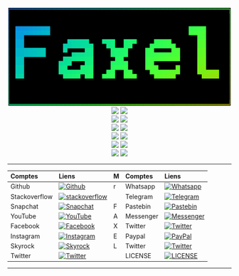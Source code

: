 <p align="center"> 
  <img src="https://raw.githubusercontent.com/Phantom-19/Border/master/capture/fax2.png" width="500"/>
  <img src="https://github-readme-stats.vercel.app/api?username=threat0&show_icons=true&theme=dark"/>
  <img src="https://github-readme-stats.anuraghazra1.vercel.app/api/top-langs/?username=threat0&layout=compact&theme=radical"/></br>
  <img src="https://github-readme-stats.anuraghazra1.vercel.app/api/pin/?username=threat0&repo=fb_down&theme=radical"/>
  <img src="https://github-readme-stats.anuraghazra1.vercel.app/api/pin/?username=threat0&repo=yt_down&theme=radical"/></br>
  <img src="https://github-readme-stats.anuraghazra1.vercel.app/api/pin/?username=threat0&repo=decBash&theme=radical"/>
  <img src="https://github-readme-stats.anuraghazra1.vercel.app/api/pin/?username=threat0&repo=Bash&theme=radical"/></br>
  <img src="https://github-readme-stats.anuraghazra1.vercel.app/api/pin/?username=threat0&repo=convert&theme=radical"/>
  <img src="https://github-readme-stats.anuraghazra1.vercel.app/api/pin/?username=threat0&repo=okru_down&theme=radical"/></br>
  <img src="https://github-readme-stats.anuraghazra1.vercel.app/api/pin/?username=threat0&repo=charlatan&theme=radical"/>
  <img src="https://github-readme-stats.anuraghazra1.vercel.app/api/pin/?username=threat0&repo=Borders&theme=radical"/></br>
  <img src="https://github-readme-stats.anuraghazra1.vercel.app/api/pin/?username=threat0&repo=Newsletter&theme=radical"/>
  <img src="https://github-readme-stats.anuraghazra1.vercel.app/api/pin/?username=threat0&repo=Newsletter1&theme=radical"/></br>
</p>
     
------------------------------------------------------------------------------------------------------------------------------------------------------------------------------------------------------------------------------------------------------------------------------------------------------------------------------------------------
| Comptes       |                                                                      Liens                                                                       | M |   Comptes       |                                               Liens                                                                                                 |
|:--------------|:-------------------------------------------------------------------------------------------------------------------------------------------------|---|:----------------|:-----------------------------------------------------------------------------------------------------------------------------------------------------
| Github        |[![Github](https://img.shields.io/badge/Github-%40threat0-cyan?logo=github)](https://github.com/Phantom-19)                                   | r | Whatsapp        |[![Whatsapp](https://img.shields.io/badge/Whatsapp-%40Faxel-whatsapp--green?logo=whatsapp)](https://wa.me/2250555709610)                               |            
| Stackoverflow |[![stackoverflow](https://img.shields.io/badge/stackoverflow-%40Faxel-yellow?logo=stackoverflow)](https://stackoverflow.com/users/13364230/faxel?)|   | Telegram        |[![Telegram](https://img.shields.io/badge/Telegram-%40TH-cyan?logo=telegram)](https://t.me/threatz3r0)                                               |
| Snapchat      |[![Snapchat](https://img.shields.io/badge/Snapchat-%40McTony64-yellow?logo=snapchat)](https://www.snapchat.com/add/mctony64)                      | F | Pastebin        |[![Pastebin](https://img.shields.io/badge/Pastebin-%40Faxel-purple?logo=pastebin)](https://pastebin.com/u/Faxel)                                     |
| YouTube       |[![YouTube](https://img.shields.io/badge/Youtube-%40FasterAxel-red?logo=youtube)](https://www.youtube.com/c/threat?sub_confirmation=1)        | A | Messenger       |[![Messenger](https://img.shields.io/badge/Chat-Messenger-blue?logo=messenger)](https://www.messenger.com/t/faxel19)                                 |
| Facebook      |[![Facebook](https://img.shields.io/badge/Facebook-%40Faxel--19-teal?logo=Facebook)](https://www.facebook.com/threatz0)                            | X | Twitter         |[![Twitter](https://img.shields.io/badge/Twitter-%40Faxel-lightblue?logo=Twitter)](https://twitter.com/faxelhs)                                    |
| Instagram     |[![Instagram](https://img.shields.io/badge/Instagram-%40faxelh-magenta?logo=instagram)](https://www.instagram.com/faxelh)                         | E | Paypal          |[![PayPal](https://img.shields.io/badge/PayPal-%20donate-green.svg?logo=paypal)](https://www.paypal.me/faxelh)                                       |
| Skyrock       |[![Skyrock](https://img.shields.io/badge/Skyrock-%40Faxel-brown?logo=skyrock)](https://Faxel.skyrock.com/profil/)                                 | L | Twitter         |[![Twitter](https://img.shields.io/twitter/follow/Faxel2020.svg?style=flat-square&label=Me%20suivre&logo=twitter)](https://twitter.com/faxelhs)    |
| Twitter       |[![Twitter](https://img.shields.io/twitter/url/http/shields.io.svg?style=social)](https://twitter.com/faxelhs)                                  |   | LICENSE         |[![LICENSE](https://img.shields.io/badge/License-MIT-lightgrey.svg?logo=License-MIT)](https://raw.githubusercontent.com/phantom-19/yutube/master/MIT)|                
------------------------------------------------------------------------------------------------------------------------------------------------------------------------------------------------------------------------------------------------------------------------------------------------------------------------------------------------
